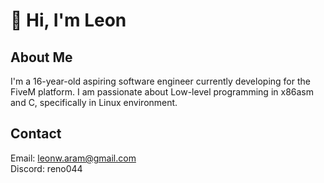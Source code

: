 # 👋 Hi, I'm Leon

## About Me
I'm a 16-year-old aspiring software engineer currently developing for the FiveM platform. I am passionate about Low-level programming in x86asm and C, specifically in Linux environment.

## Contact
Email: leonw.aram@gmail.com <br>
Discord: reno044
